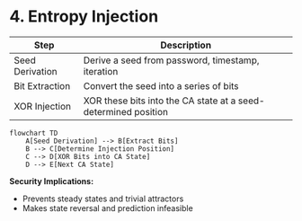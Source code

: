 # 4. Entropy Injection

| Step           | Description |
|----------------|-------------|
| Seed Derivation| Derive a seed from password, timestamp, iteration |
| Bit Extraction | Convert the seed into a series of bits |
| XOR Injection  | XOR these bits into the CA state at a seed-determined position |

```mermaid
flowchart TD
    A[Seed Derivation] --> B[Extract Bits]
    B --> C[Determine Injection Position]
    C --> D[XOR Bits into CA State]
    D --> E[Next CA State]
```

**Security Implications:**
- Prevents steady states and trivial attractors
- Makes state reversal and prediction infeasible
